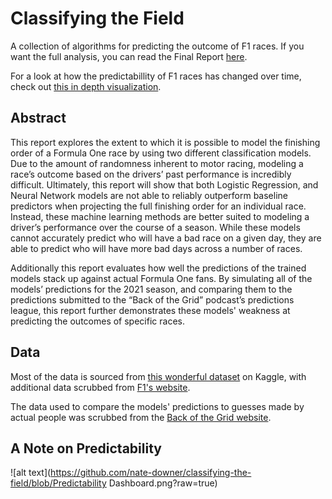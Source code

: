 # Classifying the Field
A collection of algorithms for predicting the outcome of F1 races. If you want the full analysis, you can read the Final Report [here](https://github.com/nate-downer/classifying-the-field/blob/main/Classifying%20the%20Field%20-%20Final%20Report.pdf).

For a look at how the predictabillity of F1 races has changed over time, check out [this in depth visualization](https://public.tableau.com/app/profile/nate.downer/viz/FormulaOne-PredictabilityOverTime/Dashboard1#1).

## Abstract
This report explores the extent to which it is possible to model the finishing order of a Formula One race by using two different classification models. Due to the amount of randomness inherent to motor racing, modeling a race’s outcome based on the drivers’ past performance is incredibly difficult. Ultimately, this report will show that both Logistic Regression, and Neural Network models are not able to reliably outperform baseline predictors when projecting the full finishing order for an individual race. Instead, these machine learning methods are better suited to modeling a driver’s performance over the course of a season. While these models cannot accurately predict who will have a bad race on a given day, they are able to predict who will have more bad days across a number of races. 

Additionally this report evaluates how well the predictions of the trained models stack up against actual Formula One fans. By simulating all of the models’ predictions for the 2021 season, and comparing them to the predictions submitted to the “Back of the Grid” podcast’s predictions league, this report further demonstrates these models' weakness at predicting the outcomes of specific races.

## Data
Most of the data is sourced from [this wonderful dataset](https://www.kaggle.com/rohanrao/formula-1-world-championship-1950-2020) on Kaggle, with additional data scrubbed from [F1's website](https://www.formula1.com/en/results.html).

The data used to compare the models' predictions to guesses made by actual people was scrubbed from the [Back of the Grid website](https://backofthegrid.com/prediction-results#).

## A Note on Predictability
![alt text](https://github.com/nate-downer/classifying-the-field/blob/Predictability Dashboard.png?raw=true)
